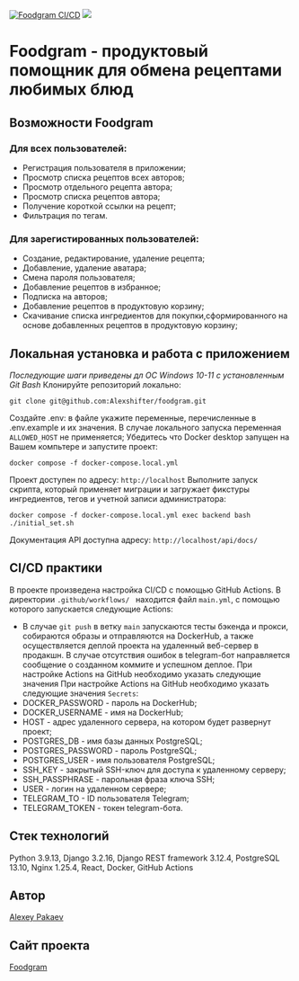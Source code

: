 [![Foodgram CI/CD](https://github.com/Alexshifter/foodgram/actions/workflows/main.yml/badge.svg)](https://github.com/Alexshifter/foodgram/actions/workflows/main.yml)
[![](https://github.com/Alexshifter/foodgram/actions/workflows/main.yml/badge.svg?event=push)](https://github.com/Alexshifter/foodgram/actions/workflows/main.yml)
#  Foodgram - продуктовый помощник для обмена рецептами любимых блюд
## Возможности Foodgram
### Для всех пользователей:
  - Регистрация пользователя в приложении;
  - Просмотр списка рецептов всех авторов;
  - Просмотр отдельного рецепта автора;
  - Просмотр списка рецептов автора;
  - Получение короткой ссылки на рецепт;
  - Фильтрация по тегам.
### Для зарегистированных пользователей:
  - Создание, редактирование, удаление рецепта;
  - Добавление, удаление аватара;
  - Смена пароля пользователя;
  - Добавление рецептов в избранное;
  - Подписка на авторов;
  - Добавление рецептов в продуктовую корзину;
  - Скачивание списка ингредиентов для покупки,сформированного на основе добавленных рецептов в продуктовую корзину;
## Локальная установка и работа с приложением
_Последующие шаги приведены дл ОС Windows 10-11 c установленным Git Bash_
Клонируйте репозиторий локально:
```
git clone git@github.com:Alexshifter/foodgram.git
```
Создайте .env: в файле укажите переменные, перечисленные в .env.example и их значения. В случае локального запуска переменная ```ALLOWED_HOST``` не применяется;
Убедитесь что Docker desktop запущен на Вашем компьтере и запустите проект:
```
docker compose -f docker-compose.local.yml
```
Проект доступен по адресу:
```http://localhost```
Выполните запуск скрипта, который применяет миграции и загружает фикстуры ингредиентов, тегов и учетной записи администратора:
```
docker compose -f docker-compose.local.yml exec backend bash ./initial_set.sh
```
Документация API доступна адресу:
```http://localhost/api/docs/```
## CI/CD практики
В проекте произведена настройка CI/CD с помощью GitHub Actions.
В директории ```.github/workflows/ ``` находится файл ```main.yml```, с помощью которого запускается следующие Actions:
- В случае ```git push``` в ветку ```main``` запускаются тесты бэкенда и прокси, собираются образы и отправляются на DockerHub, а также осуществляется деплой проекта на удаленный веб-сервер в продакшн. В случае отсутствия ошибок в telegram-бот направляется сообщение о созданном коммите и успешном деплое. 
При настройке Actions на GitHub необходимо указать следующие значения 
При настройке Actions на GitHub необходимо указать следующие значения ```Secrets```:
- DOCKER_PASSWORD - пароль на DockerHub;
- DOCKER_USERNAME - имя на DockerHub;
- HOST - адрес удаленного сервера, на котором будет развернут проект;
- POSTGRES_DB - имя базы данных PostgreSQL;
- POSTGRES_PASSWORD - пароль PostgreSQL;
- POSTGRES_USER - имя пользователя PostgreSQL;
- SSH_KEY - закрытый SSH-ключ для доступа к удаленному серверу;
- SSH_PASSPHRASE - парольная фраза ключа SSH;
- USER - логин на удаленном сервере;
- TELEGRAM_TO - ID пользователя Telegram;
- TELEGRAM_TOKEN - токен telegram-бота.
## Стек технологий
Python 3.9.13, Django 3.2.16, Django REST framework 3.12.4, PostgreSQL 13.10, Nginx 1.25.4, React, Docker, GitHub Actions
## Автор
[Alexey Pakaev](https://github.com/Alexshifter/)
## Сайт проекта
[Foodgram](https://foodgram.cloudns.be)
